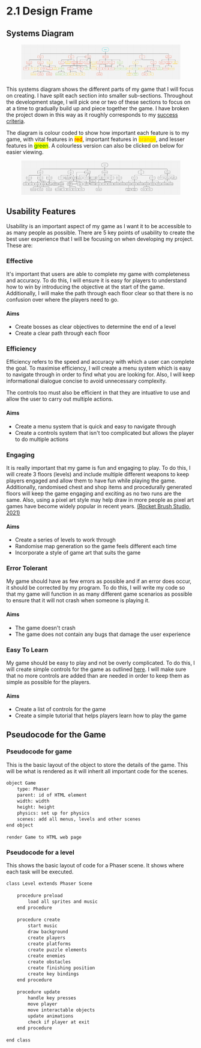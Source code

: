 # 2.1 Design Frame

## Systems Diagram

<figure><img src="../.gitbook/assets/systemsdiagramv2.png" alt=""><figcaption></figcaption></figure>

This systems diagram shows the different parts of my game that I will focus on creating. I have split each section into smaller sub-sections. Throughout the development stage, I will pick one or two of these sections to focus on at a time to gradually build up and piece together the game. I have broken the project down in this way as it roughly corresponds to my [success criteria](../analysis/1.5-success-criteria.md).

The diagram is colour coded to show how important each feature is to my game, with vital features in <mark style="color:red;">red</mark>, important features in <mark style="color:orange;">orange</mark>, and lesser features in <mark style="color:green;">green</mark>. A colourless version can also be clicked on below for easier viewing.

<figure><img src="../.gitbook/assets/systemsdiagramv1.png" alt=""><figcaption></figcaption></figure>

## Usability Features

Usability is an important aspect of my game as I want it to be accessible to as many people as possible. There are 5 key points of usability to create the best user experience that I will be focusing on when developing my project. These are:

### Effective

It's important that users are able to complete my game with completeness and accuracy. To do this, I will ensure it is easy for players to understand how to win by introducing the objective at the start of the game. Additionally, I will make the path through each floor clear so that there is no confusion over where the players need to go.

#### Aims

* Create bosses as clear objectives to determine the end of a level
* Create a clear path through each floor

### Efficiency

Efficiency refers to the speed and accuracy with which a user can complete the goal. To maximise efficiency, I will create a menu system which is easy to navigate through in order to find what you are looking for. Also, I will keep informational dialogue concise to avoid unnecessary complexity.

The controls too must also be efficient in that they are intuative to use and allow the user to carry out multiple actions.

#### Aims

* Create a menu system that is quick and easy to navigate through
* Create a controls system that isn't too complicated but allows the player to do multiple actions

### Engaging

It is really important that my game is fun and engaging to play. To do this, I will create 3 floors (levels) and include multiple different weapons to keep players engaged and allow them to have fun while playing the game. Additionally, randomised chest and shop items and procedurally generated floors will keep the game engaging and exciting as no two runs are the same. Also, using a pixel art style may help draw in more people as pixel art games have become widely popular in recent years. [(Rocket Brush Studio, 2021)](../analysis/reference-list.md#2.1-design-frame)

#### Aims

* Create a series of levels to work through
* Randomise map generation so the game feels different each time
* Incorporate a style of game art that suits the game

### Error Tolerant

My game should have as few errors as possible and if an error does occur, it should be corrected by my program. To do this, I will write my code so that my game will function in as many different game scenarios as possible to ensure that it will not crash when someone is playing it.

#### Aims

* The game doesn't crash
* The game does not contain any bugs that damage the user experience

### Easy To Learn

My game should be easy to play and not be overly complicated. To do this, I will create simple controls for the game as outlined [here](../analysis/1.4a-features-of-the-proposed-solution.md#controls). I will make sure that no more controls are added than are needed in order to keep them as simple as possible for the players.

#### Aims

* Create a list of controls for the game
* Create a simple tutorial that helps players learn how to play the game

## Pseudocode for the Game

### Pseudocode for game

This is the basic layout of the object to store the details of the game. This will be what is rendered as it will inherit all important code for the scenes.

```
object Game
    type: Phaser
    parent: id of HTML element
    width: width
    height: height
    physics: set up for physics
    scenes: add all menus, levels and other scenes
end object

render Game to HTML web page
```

### Pseudocode for a level

This shows the basic layout of code for a Phaser scene. It shows where each task will be executed.

```
class Level extends Phaser Scene

    procedure preload
        load all sprites and music
    end procedure
    
    procedure create
        start music
        draw background
        create players
        create platforms
        create puzzle elements
        create enemies
        create obstacles
        create finishing position
        create key bindings
    end procedure
    
    procedure update
        handle key presses
        move player
        move interactable objects
        update animations
        check if player at exit
    end procedure
    
end class
```
